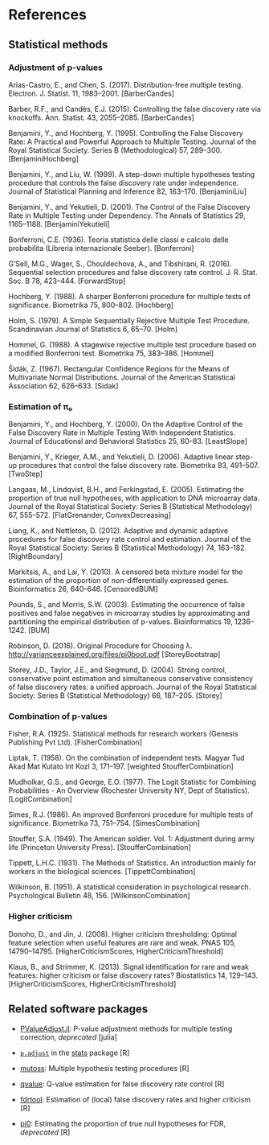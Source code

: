 # References

## Statistical methods

### Adjustment of p-values

Arias-Castro, E., and Chen, S. (2017). Distribution-free multiple testing.
Electron. J. Statist. 11, 1983–2001.
[BarberCandes]

Barber, R.F., and Candès, E.J. (2015). Controlling the false discovery rate via
knockoffs. Ann. Statist. 43, 2055–2085.
[BarberCandes]

Benjamini, Y., and Hochberg, Y. (1995). Controlling the False Discovery Rate: A
Practical and Powerful Approach to Multiple Testing. Journal of the Royal
Statistical Society. Series B (Methodological) 57, 289–300.
[BenjaminiHochberg]

Benjamini, Y., and Liu, W. (1999). A step-down multiple hypotheses testing
procedure that controls the false discovery rate under independence. Journal of
Statistical Planning and Inference 82, 163–170.
[BenjaminiLiu]

Benjamini, Y., and Yekutieli, D. (2001). The Control of the False Discovery Rate
in Multiple Testing under Dependency. The Annals of Statistics 29, 1165–1188.
[BenjaminiYekutieli]

Bonferroni, C.E. (1936). Teoria statistica delle classi e calcolo delle
probabilita (Libreria internazionale Seeber).
[Bonferroni]

G’Sell, M.G., Wager, S., Chouldechova, A., and Tibshirani, R. (2016). Sequential
selection procedures and false discovery rate control. J. R. Stat. Soc. B 78,
423–444.
[ForwardStop]

Hochberg, Y. (1988). A sharper Bonferroni procedure for multiple tests of
significance. Biometrika 75, 800–802.
[Hochberg]

Holm, S. (1979). A Simple Sequentially Rejective Multiple Test Procedure.
Scandinavian Journal of Statistics 6, 65–70.
[Holm]

Hommel, G. (1988). A stagewise rejective multiple test procedure based on a
modified Bonferroni test. Biometrika 75, 383–386.
[Hommel]

Šidák, Z. (1967). Rectangular Confidence Regions for the Means of Multivariate
Normal Distributions. Journal of the American Statistical Association 62,
626–633.
[Sidak]


### Estimation of π₀

Benjamini, Y., and Hochberg, Y. (2000). On the Adaptive Control of the False
Discovery Rate in Multiple Testing With Independent Statistics. Journal of
Educational and Behavioral Statistics 25, 60–83.
[LeastSlope]

Benjamini, Y., Krieger, A.M., and Yekutieli, D. (2006). Adaptive linear step-up
procedures that control the false discovery rate. Biometrika 93, 491–507.
[TwoStep]

Langaas, M., Lindqvist, B.H., and Ferkingstad, E. (2005). Estimating the
proportion of true null hypotheses, with application to DNA microarray data.
Journal of the Royal Statistical Society: Series B (Statistical Methodology) 67,
555–572.
[FlatGrenander, ConvexDecreasing]

Liang, K., and Nettleton, D. (2012). Adaptive and dynamic adaptive procedures
for false discovery rate control and estimation. Journal of the Royal
Statistical Society: Series B (Statistical Methodology) 74, 163–182.
[RightBoundary]

Markitsis, A., and Lai, Y. (2010). A censored beta mixture model for the
estimation of the proportion of non-differentially expressed genes.
Bioinformatics 26, 640–646.
[CensoredBUM]

Pounds, S., and Morris, S.W. (2003). Estimating the occurrence of false
positives and false negatives in microarray studies by approximating and
partitioning the empirical distribution of p-values. Bioinformatics 19,
1236–1242.
[BUM]

Robinson, D. (2016). Original Procedure for Choosing λ.
http://varianceexplained.org/files/pi0boot.pdf
[StoreyBootstrap]

Storey, J.D., Taylor, J.E., and Siegmund, D. (2004). Strong control,
conservative point estimation and simultaneous conservative consistency of false
discovery rates: a unified approach. Journal of the Royal Statistical Society:
Series B (Statistical Methodology) 66, 187–205.
[Storey]


### Combination of p-values

Fisher, R.A. (1925). Statistical methods for research workers (Genesis
Publishing Pvt Ltd).
[FisherCombination]

Liptak, T. (1958). On the combination of independent tests. Magyar Tud Akad Mat
Kutato Int Kozl 3, 171–197.
[weighted StoufferCombination]

Mudholkar, G.S., and George, E.O. (1977). The Logit Statistic for Combining
Probabilities - An Overview (Rochester University NY, Dept of Statistics).
[LogitCombination]

Simes, R.J. (1986). An improved Bonferroni procedure for multiple tests of
significance. Biometrika 73, 751–754.
[SimesCombination]

Stouffer, S.A. (1949). The American soldier. Vol. 1: Adjustment during army life
(Princeton University Press).
[StoufferCombination]

Tippett, L.H.C. (1931). The Methods of Statistics. An introduction mainly for
workers in the biological sciences.
[TippettCombination]

Wilkinson, B. (1951). A statistical consideration in psychological research.
Psychological Bulletin 48, 156.
[WilkinsonCombination]


### Higher criticism

Donoho, D., and Jin, J. (2008). Higher criticism thresholding: Optimal feature
selection when useful features are rare and weak. PNAS 105, 14790–14795.
[HigherCriticismScores, HigherCriticismThreshold]

Klaus, B., and Strimmer, K. (2013). Signal identification for rare and weak
features: higher criticism or false discovery rates? Biostatistics 14, 129–143.
[HigherCriticismScores, HigherCriticismThreshold]


## Related software packages

- [PValueAdjust.jl](https://github.com/dirkschumacher/PValueAdjust.jl): P-value adjustment methods for multiple testing correction, *deprecated* [julia]

- [`p.adjust`](https://stat.ethz.ch/R-manual/R-patched/library/stats/html/p.adjust.html) in the [stats](https://stat.ethz.ch/R-manual/R-patched/library/stats/html/00Index.html) package [R]

- [mutoss](https://cran.r-project.org/web/packages/mutoss/index.html): Multiple hypothesis testing procedures [R]

- [qvalue](https://bioconductor.org/packages/release/bioc/html/qvalue.html): Q-value estimation for false discovery rate control [R]

- [fdrtool](https://cran.r-project.org/web/packages/fdrtool/index.html): Estimation of (local) false discovery rates and higher criticism [R]

- [pi0](https://cran.r-project.org/web/packages/pi0/index.html): Estimating the proportion of true null hypotheses for FDR, *deprecated* [R]
